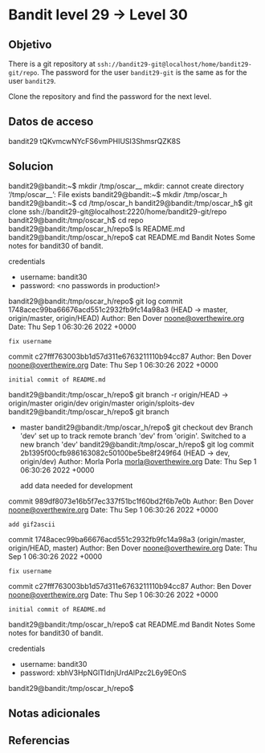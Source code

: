 # Bandit level 29  → Level 30

## Objetivo
There is a git repository at `ssh://bandit29-git@localhost/home/bandit29-git/repo`. The password for the user `bandit29-git` is the same as for the user `bandit29`.

Clone the repository and find the password for the next level.

## Datos de acceso
bandit29
tQKvmcwNYcFS6vmPHIUSI3ShmsrQZK8S

## Solucion

bandit29@bandit:~$ mkdir /tmp/oscar__
mkdir: cannot create directory ‘/tmp/oscar__’: File exists
bandit29@bandit:~$ mkdir /tmp/oscar_h
bandit29@bandit:~$ cd /tmp/oscar_h
bandit29@bandit:/tmp/oscar_h$ git clone ssh://bandit29-git@localhost:2220/home/bandit29-git/repo
bandit29@bandit:/tmp/oscar_h$ cd repo
bandit29@bandit:/tmp/oscar_h/repo$ ls
README.md
bandit29@bandit:/tmp/oscar_h/repo$ cat README.md
Bandit Notes
Some notes for bandit30 of bandit.

credentials

- username: bandit30
- password: <no passwords in production!>

bandit29@bandit:/tmp/oscar_h/repo$ git log
commit 1748acec99ba66676acd551c2932fb9fc14a98a3 (HEAD -> master, origin/master, origin/HEAD)
Author: Ben Dover <noone@overthewire.org>
Date:   Thu Sep 1 06:30:26 2022 +0000

    fix username

commit c27fff763003bb1d57d311e6763211110b94cc87
Author: Ben Dover <noone@overthewire.org>
Date:   Thu Sep 1 06:30:26 2022 +0000

    initial commit of README.md
bandit29@bandit:/tmp/oscar_h/repo$ git branch -r
  origin/HEAD -> origin/master
  origin/dev
  origin/master
  origin/sploits-dev
bandit29@bandit:/tmp/oscar_h/repo$ git branch
* master
bandit29@bandit:/tmp/oscar_h/repo$ git checkout dev
Branch 'dev' set up to track remote branch 'dev' from 'origin'.
Switched to a new branch 'dev'
bandit29@bandit:/tmp/oscar_h/repo$ git log
commit 2b1395f00cfb986163082c50100be5be8f249f64 (HEAD -> dev, origin/dev)
Author: Morla Porla <morla@overthewire.org>
Date:   Thu Sep 1 06:30:26 2022 +0000

    add data needed for development

commit 989df8073e16b5f7ec337f51bc1f60bd2f6b7e0b
Author: Ben Dover <noone@overthewire.org>
Date:   Thu Sep 1 06:30:26 2022 +0000

    add gif2ascii

commit 1748acec99ba66676acd551c2932fb9fc14a98a3 (origin/master, origin/HEAD, master)
Author: Ben Dover <noone@overthewire.org>
Date:   Thu Sep 1 06:30:26 2022 +0000

    fix username

commit c27fff763003bb1d57d311e6763211110b94cc87
Author: Ben Dover <noone@overthewire.org>
Date:   Thu Sep 1 06:30:26 2022 +0000

    initial commit of README.md
bandit29@bandit:/tmp/oscar_h/repo$ cat README.md
 Bandit Notes
Some notes for bandit30 of bandit.

 credentials

- username: bandit30
- password: xbhV3HpNGlTIdnjUrdAlPzc2L6y9EOnS

bandit29@bandit:/tmp/oscar_h/repo$

## Notas adicionales

## Referencias